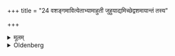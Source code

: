 +++
title = "24 वशङ्गमावित्येताभ्यामाहुती जुहुयाद्यमिच्छेद्वशमायान्तं तस्य"

+++

<details><summary>मूलम्</summary>

वशङ्गमावित्येताभ्यामाहुती जुहुयाद्यमिच्छेद्वशमायान्तं तस्य नाम गृहीत्वाऽसाविति वशी हास्य भवति २४
</details>

<details><summary>Oldenberg</summary>

25. He should pronounce the name of the person whom he wishes to subdue to his will, 'N.N.;' then that person will obey him.
</details>

